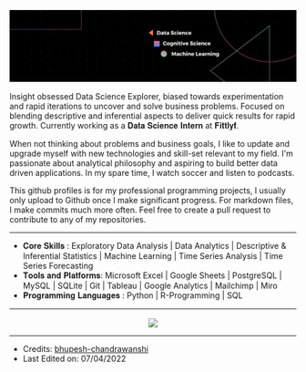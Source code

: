 ![](https://github.com/bhupesh-chandrawanshi/bhupesh-chandrawanshi/blob/main/Black%20Technology%20LinkedIn%20Banner.png?raw=true)

Insight obsessed Data Science Explorer, biased towards experimentation and rapid iterations to uncover and solve business problems. Focused on blending descriptive and inferential aspects to deliver quick results for rapid growth. Currently working as a 𝐃𝐚𝐭𝐚 𝐒𝐜𝐢𝐞𝐧𝐜𝐞 𝐈𝐧𝐭𝐞𝐫𝐧 at 𝐅𝐢𝐭𝐭𝐥𝐲𝐟.

When not thinking about problems and business goals, I like to update and upgrade myself with new technologies and skill-set relevant to my field. I'm passionate about analytical philosophy and aspiring to build better data driven applications. In my spare time, I watch soccer and listen to podcasts.

This github profiles is for my professional programming projects, I usually only upload to Github once I make significant progress. For markdown files, I make commits much more often. Feel free to create a pull request to contribute to any of my repositories.

<hr/>

- 𝐂𝐨𝐫𝐞 𝐒𝐤𝐢𝐥𝐥𝐬 : Exploratory Data Analysis | Data Analytics | Descriptive & Inferential Statistics | Machine Learning | Time Series Analysis | Time Series Forecasting
- 𝐓𝐨𝐨𝐥𝐬 𝐚𝐧𝐝 𝐏𝐥𝐚𝐭𝐟𝐨𝐫𝐦𝐬: Microsoft Excel | Google Sheets | PostgreSQL | MySQL | SQLite | Git | Tableau | Google Analytics | Mailchimp | Miro
- 𝐏𝐫𝐨𝐠𝐫𝐚𝐦𝐦𝐢𝐧𝐠 𝐋𝐚𝐧𝐠𝐮𝐚𝐠𝐞𝐬 : Python | R-Programming | SQL

<hr/>

<div align="center">
<a href="https://github.com/anuraghazra/github-readme-stats">
  <img align="center" src="https://github-readme-stats.vercel.app/api?username=bhupesh-chandrawanshi&show_icons=true&count_private=true&theme=prussian" height="192px"/></a>
</a>
</div>

<hr/>

- Credits: [bhupesh-chandrawanshi](https://github.com/bhupesh-chandrawanshi)
- Last Edited on: 07/04/2022
